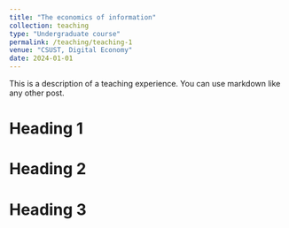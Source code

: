 ```yaml
---
title: "The economics of information"
collection: teaching
type: "Undergraduate course"
permalink: /teaching/teaching-1
venue: "CSUST, Digital Economy"
date: 2024-01-01
---
```


This is a description of a teaching experience. You can use markdown like any other post.

Heading 1
======

Heading 2
======

Heading 3
======
